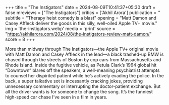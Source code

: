 +++
title = "The Instigators"
date = 2024-08-09T10:41:37+05:30
draft = false
mreviews = ["The Instigators"]
critics = ['Akhil Arora']
publication = ''
subtitle = "Therapy heist comedy is a blast"
opening = "Matt Damon and Casey Affleck deliver the goods in this silly, well-oiled Apple TV+ movie."
img = 'the-instigators.webp'
media = 'print'
source = "https://akhilarora.com/2024/08/the-instigators-review-matt-damon/"
score = 8
+++

More than midway through The Instigators—the Apple TV+ original movie with Matt Damon and Casey Affleck in the lead—a black trashed-up BMW is chased through the streets of Boston by cop cars from Massachusetts and Rhode Island. Inside the fugitive vehicle, as Petula Clark’s 1964 global hit “Downtown” blares off the speakers, a well-meaning psychiatrist attempts to counsel her dispirited patient while he’s actively evading the police. In the back, a super talkative sot is incessantly cracking jokes, providing unnecessary commentary or interrupting the doctor-patient exchange. But all the driver wants is for someone to change the song. It’s the funniest high-speed car chase I’ve seen in a film in years.
